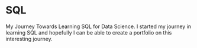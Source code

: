 # SQL
 My Journey Towards Learning SQL for Data Science.
I started my journey in learning SQL and hopefully I can be able to create a portfolio on this interesting journey.